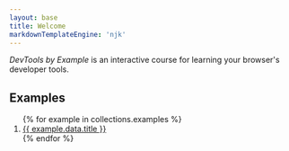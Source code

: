 ```yaml
---
layout: base
title: Welcome
markdownTemplateEngine: 'njk'
---
```


_DevTools by Example_ is an interactive course for learning your browser's developer tools.

## Examples
<ol>
{% for example in collections.examples %}
<li>
    <a href="{{ example.url | url }}">{{ example.data.title }}</a>
</li>
{% endfor %}
</ol>
